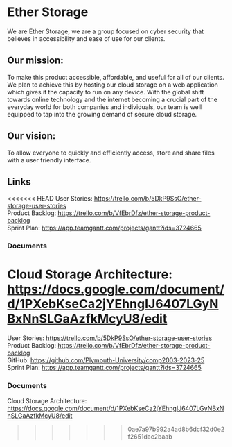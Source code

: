 # Ether Storage
We are Ether Storage, we are a group focused on cyber security that believes in accessibility and ease of use for our clients. 

## Our mission:
To make this product accessible, affordable, and useful for all of our clients. We plan to achieve this by hosting our cloud storage on a web application which gives it the capacity to run on any device. With the global shift towards online technology and the internet becoming a crucial part of the everyday world for both companies and individuals, our team is well equipped to tap into the growing demand of secure cloud storage. 

## Our vision:
To allow everyone to quickly and efficiently access, store and share files with a user friendly interface.

## Links
<<<<<<< HEAD
User Stories: https://trello.com/b/5DkP9SsO/ether-storage-user-stories    
Product Backlog: https://trello.com/b/VfEbrDfz/ether-storage-product-backlog     
Sprint Plan: https://app.teamgantt.com/projects/gantt?ids=3724665    

### Documents   
Cloud Storage Architecture: https://docs.google.com/document/d/1PXebKseCa2jYEhngIJ6407LGyNBxNnSLGaAzfkMcyU8/edit
=======
User Stories: https://trello.com/b/5DkP9SsO/ether-storage-user-stories   
Product Backlog: https://trello.com/b/VfEbrDfz/ether-storage-product-backlog   
GitHub: https://github.com/Plymouth-University/comp2003-2023-25   
Sprint Plan: https://app.teamgantt.com/projects/gantt?ids=3724665   

### Documents
Cloud Storage Architecture: https://docs.google.com/document/d/1PXebKseCa2jYEhngIJ6407LGyNBxNnSLGaAzfkMcyU8/edit
>>>>>>> 0ae7a97b992a4ad8b6dcf32d0e2f2651dac2baab
